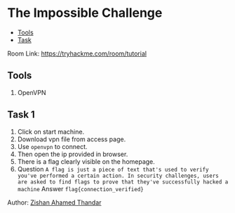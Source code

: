 # The Impossible Challenge

- [Tools](#tools)
- [Task](#task-1)

Room Link: https://tryhackme.com/room/tutorial

## Tools 

1. OpenVPN

## Task 1

1. Click on start machine.
2. Download vpn file from access page.
3. Use `openvpn` to connect.
4. Then open the ip provided in browser.
5. There is a flag clearly visible on the homepage.
6. Question `A flag is just a piece of text that's used to verify you've performed a certain action. In security challenges, users are asked to find flags to prove that they've successfully hacked a machine` Answer `flag{connection_verified}`

Author: [Zishan Ahamed Thandar](https://github.com/ZishanAdThandar/WriteUps/tree/main?tab=readme-ov-file#about-me)

